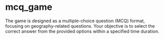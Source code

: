 # mcq_game
The game is designed as a multiple-choice question (MCQ) format, focusing on geography-related questions. Your objective is to select the correct answer from the provided options within a specified time duration.

